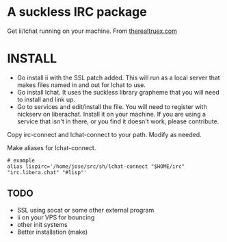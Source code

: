 # A suckless IRC package

Get ii/lchat running on your machine. From [therealtruex.com](https://therealtruex.com/posts/iilchat-setup-too-easy)

# INSTALL

- Go install ii with the SSL patch added. This will run as a local server that makes files named in and out for lchat to
use.
- Go install lchat. It uses the suckless library grapheme that you will need to install and link up.
- Go to services and edit/install the file. You will need to register
with nickserv on liberachat. Install it on your machine. If you are
using a service that isn't in there, or you find it doesn't work,
please contribute.

Copy irc-connect and lchat-connect to your path. Modify as needed.

Make aliases for lchat-connect.

```
# example
alias lispirc='/home/jose/src/sh/lchat-connect "$HOME/irc" "irc.libera.chat" "#lisp"'
```

## TODO
- SSL using socat or some other external program
- ii on your VPS for bouncing
- other init systems
- Better installation (make)
